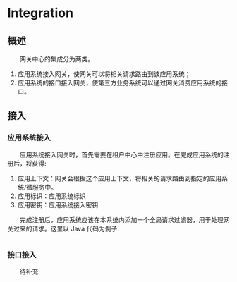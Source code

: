 # Integration
## 概述
&emsp;&emsp;网关中心的集成分为两类。

1. 应用系统接入网关，使网关可以将相关请求路由到该应用系统；
2. 应用系统的接口接入网关，使第三方业务系统可以通过网关消费应用系统的接口。

## 接入
### 应用系统接入
&emsp;&emsp;应用系统接入网关时，首先需要在租户中心中注册应用。在完成应用系统的注册后，将获得:

1. 应用上下文：网关会根据这个应用上下文，将相关的请求路由到指定的应用系统/微服务中。
2. 应用标识：应用系统标识
3. 应用密钥：应用系统接入密钥

&emsp;&emsp;完成注册后，应用系统应该在本系统内添加一个全局请求过滤器，用于处理网关过来的请求。这里以 Java 代码为例子:

```java

```

### 接口接入
&emsp;&emsp;待补充